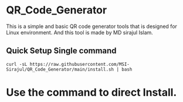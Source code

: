 # QR_Code_Generator
This is a simple and basic QR code generator tools that is designed for Linux environment. And this tool is made by MD sirajul Islam.

## Quick Setup Single command
```
curl -sL https://raw.githubusercontent.com/MSI-Sirajul/QR_Code_Generator/main/install.sh | bash

```
# Use the command to direct Install.
